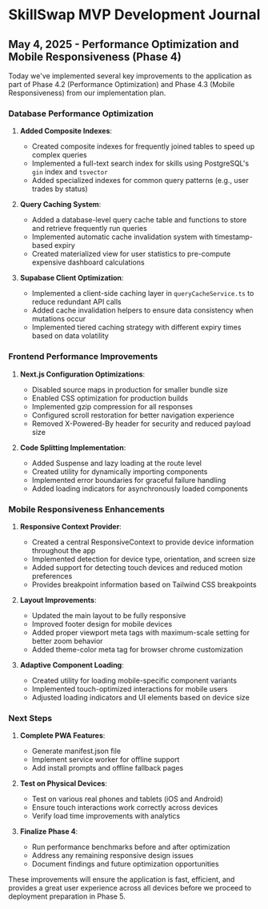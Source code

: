 # SkillSwap MVP Development Journal

## May 4, 2025 - Performance Optimization and Mobile Responsiveness (Phase 4)

Today we've implemented several key improvements to the application as part of Phase 4.2 (Performance Optimization) and Phase 4.3 (Mobile Responsiveness) from our implementation plan.

### Database Performance Optimization

1. **Added Composite Indexes**:
   - Created composite indexes for frequently joined tables to speed up complex queries
   - Implemented a full-text search index for skills using PostgreSQL's `gin` index and `tsvector` 
   - Added specialized indexes for common query patterns (e.g., user trades by status)

2. **Query Caching System**:
   - Added a database-level query cache table and functions to store and retrieve frequently run queries
   - Implemented automatic cache invalidation system with timestamp-based expiry
   - Created materialized view for user statistics to pre-compute expensive dashboard calculations

3. **Supabase Client Optimization**:
   - Implemented a client-side caching layer in `queryCacheService.ts` to reduce redundant API calls
   - Added cache invalidation helpers to ensure data consistency when mutations occur
   - Implemented tiered caching strategy with different expiry times based on data volatility

### Frontend Performance Improvements

1. **Next.js Configuration Optimizations**:
   - Disabled source maps in production for smaller bundle size
   - Enabled CSS optimization for production builds
   - Implemented gzip compression for all responses
   - Configured scroll restoration for better navigation experience
   - Removed X-Powered-By header for security and reduced payload size

2. **Code Splitting Implementation**:
   - Added Suspense and lazy loading at the route level
   - Created utility for dynamically importing components
   - Implemented error boundaries for graceful failure handling
   - Added loading indicators for asynchronously loaded components

### Mobile Responsiveness Enhancements

1. **Responsive Context Provider**:
   - Created a central ResponsiveContext to provide device information throughout the app
   - Implemented detection for device type, orientation, and screen size
   - Added support for detecting touch devices and reduced motion preferences
   - Provides breakpoint information based on Tailwind CSS breakpoints

2. **Layout Improvements**:
   - Updated the main layout to be fully responsive
   - Improved footer design for mobile devices
   - Added proper viewport meta tags with maximum-scale setting for better zoom behavior
   - Added theme-color meta tag for browser chrome customization

3. **Adaptive Component Loading**:
   - Created utility for loading mobile-specific component variants
   - Implemented touch-optimized interactions for mobile users
   - Adjusted loading indicators and UI elements based on device size

### Next Steps

1. **Complete PWA Features**:
   - Generate manifest.json file 
   - Implement service worker for offline support
   - Add install prompts and offline fallback pages

2. **Test on Physical Devices**:
   - Test on various real phones and tablets (iOS and Android)
   - Ensure touch interactions work correctly across devices
   - Verify load time improvements with analytics

3. **Finalize Phase 4**:
   - Run performance benchmarks before and after optimization
   - Address any remaining responsive design issues
   - Document findings and future optimization opportunities

These improvements will ensure the application is fast, efficient, and provides a great user experience across all devices before we proceed to deployment preparation in Phase 5.
